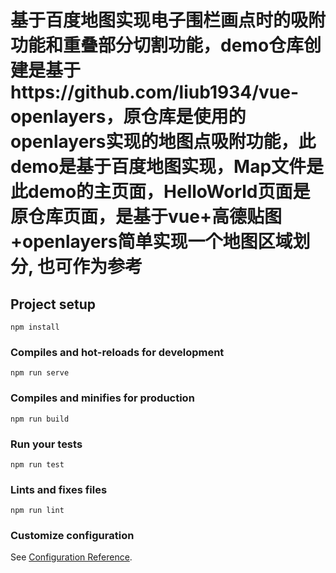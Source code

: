 # 基于百度地图实现电子围栏画点时的吸附功能和重叠部分切割功能，demo仓库创建是基于https://github.com/liub1934/vue-openlayers，原仓库是使用的openlayers实现的地图点吸附功能，此demo是基于百度地图实现，Map文件是此demo的主页面，HelloWorld页面是原仓库页面，是基于vue+高德贴图+openlayers简单实现一个地图区域划分, 也可作为参考


## Project setup
```
npm install
```

### Compiles and hot-reloads for development
```
npm run serve
```

### Compiles and minifies for production
```
npm run build
```

### Run your tests
```
npm run test
```

### Lints and fixes files
```
npm run lint
```

### Customize configuration
See [Configuration Reference](https://cli.vuejs.org/config/).
